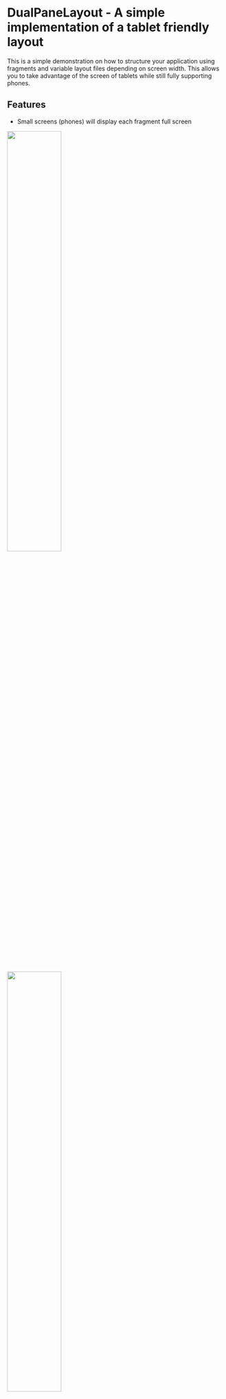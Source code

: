 DualPaneLayout - A simple implementation of a tablet friendly layout
====================================================================

This is a simple demonstration on how to structure your application using fragments and
variable layout files depending on screen width.
This allows you to take advantage of the screen of tablets while still fully supporting phones.

## Features

* Small screens (phones) will display each fragment full screen

<img src="http://i.imgur.com/4GaV9.png" height="50%"/> 
<img src="http://i.imgur.com/frAx4.png" height="50%"/>

* Medium screens (tablet portrait mode) will display both fragments but the left fragment
can be hidden. When the left fragment is visible, the right fragment is 50% drawn off screen.
Clicking inside the right fragment will hide the left fragment by sliding it out of the screen.
Clicking the application icon will bring the list back.

<img src="http://i.imgur.com/MSiIQ.png" height="50%"/>
<img src="http://i.imgur.com/ir97R.png" height="50%"/>

* Large screens (tablet landscape mode) will display both fragments always

<img src="http://i.imgur.com/Z1w7p.png" height="50%"/>

To use this in your own application, use my demo app as a base for how to override the
necessary methods and make sure to
change the class names in the **layout.xml** files as well. If you want to change the relative widths
of the fragments, change the weights in **layout_constants.xml**

Feel free to use this code any way you please.